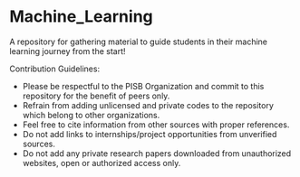 # Machine_Learning
A repository for gathering material to guide students in their machine learning journey from the start!

Contribution Guidelines:
- Please be respectful to the PISB Organization and commit to this repository for the benefit of peers only.
- Refrain from adding unlicensed and private codes to the repository which belong to other organizations.
- Feel free to cite information from other sources with proper references.
- Do not add links to internships/project opportunities from unverified sources.
- Do not add any private research papers downloaded from unauthorized websites, open or authorized access only.
